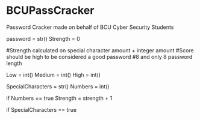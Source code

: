 # BCUPassCracker
Password Cracker made on behalf of BCU Cyber Security Students

password = str()
Strength = 0

#Strength calculated on special character amount + integer amount
#Score should be high to be considered a good password
#8 and only 8 password length

Low = int()
Medium = int()
High = int()


SpecialCharacters = str()
Numbers = int()

if Numbers == true
  Strength = strength + 1

if SpecialCharacters == true
